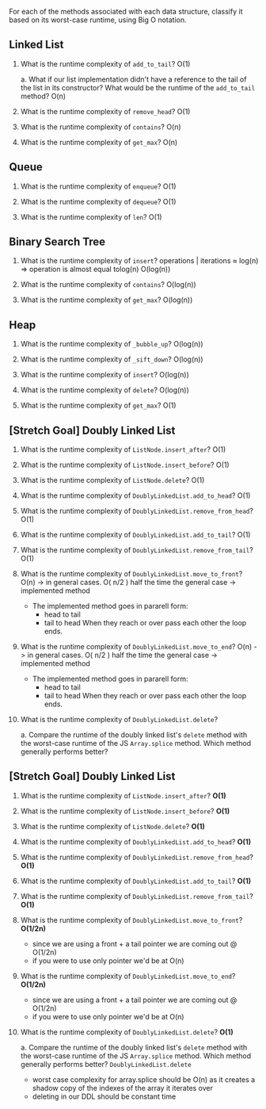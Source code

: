 For each of the methods associated with each data structure, classify it based on its worst-case runtime, using Big O notation.

## Linked List

1.  What is the runtime complexity of `add_to_tail`?
    O(1)

    a. What if our list implementation didn't have a reference to the tail of the list in its constructor? What would be the runtime of the `add_to_tail` method?
    O(n)

2.  What is the runtime complexity of `remove_head`?
    O(1)

3.  What is the runtime complexity of `contains`?
    O(n)

4.  What is the runtime complexity of `get_max`?
    O(n)

## Queue

1.  What is the runtime complexity of `enqueue`?
    O(1)

2)  What is the runtime complexity of `dequeue`?
    O(1)

3)  What is the runtime complexity of `len`?
    O(1)

## Binary Search Tree

1.  What is the runtime complexity of `insert`?
    operations | iterations ≈ log(n) => operation is almost equal tolog(n)
    O(log(n))

2.  What is the runtime complexity of `contains`?
    O(log(n))

3.  What is the runtime complexity of `get_max`?
    O(log(n))

## Heap

1.  What is the runtime complexity of `_bubble_up`?
    O(log(n))

2.  What is the runtime complexity of `_sift_down`?
    O(log(n))

3.  What is the runtime complexity of `insert`?
    O(log(n))

4.  What is the runtime complexity of `delete`?
    O(log(n))

5.  What is the runtime complexity of `get_max`?
    O(1)

## [Stretch Goal] Doubly Linked List

1.  What is the runtime complexity of `ListNode.insert_after`?
    O(1)

2.  What is the runtime complexity of `ListNode.insert_before`?
    O(1)

3.  What is the runtime complexity of `ListNode.delete`?
    O(1)

4.  What is the runtime complexity of `DoublyLinkedList.add_to_head`?
    O(1)

5.  What is the runtime complexity of `DoublyLinkedList.remove_from_head`?
    O(1)

6.  What is the runtime complexity of `DoublyLinkedList.add_to_tail`?
    O(1)

7.  What is the runtime complexity of `DoublyLinkedList.remove_from_tail`?
    O(1)

8.  What is the runtime complexity of `DoublyLinkedList.move_to_front`?
    O(n) -> in general cases.
    O( n/2 ) half the time the general case -> implemented method

    - The implemented method goes in pararell form:
      - head to tail
      - tail to head
        When they reach or over pass each other the loop ends.

9.  What is the runtime complexity of `DoublyLinkedList.move_to_end`?
    O(n) -> in general cases.
    O( n/2 ) half the time the general case -> implemented method

    - The implemented method goes in pararell form:
      - head to tail
      - tail to head
        When they reach or over pass each other the loop ends.

10. What is the runtime complexity of `DoublyLinkedList.delete`?

    a. Compare the runtime of the doubly linked list's `delete` method with the worst-case runtime of the JS `Array.splice` method. Which method generally performs better?

## [Stretch Goal] Doubly Linked List

1.  What is the runtime complexity of `ListNode.insert_after`? **O(1)**

2.  What is the runtime complexity of `ListNode.insert_before`? **O(1)**

3.  What is the runtime complexity of `ListNode.delete`? **O(1)**

4.  What is the runtime complexity of `DoublyLinkedList.add_to_head`? **O(1)**

5.  What is the runtime complexity of `DoublyLinkedList.remove_from_head`? **O(1)**

6.  What is the runtime complexity of `DoublyLinkedList.add_to_tail`? **O(1)**

7.  What is the runtime complexity of `DoublyLinkedList.remove_from_tail`? **O(1)**

8.  What is the runtime complexity of `DoublyLinkedList.move_to_front`? **O(1/2n)**

    - since we are using a front + a tail pointer we are coming out @ O(1/2n)
    - if you were to use only pointer we'd be at O(n)

9.  What is the runtime complexity of `DoublyLinkedList.move_to_end`? **O(1/2n)**

    - since we are using a front + a tail pointer we are coming out @ O(1/2n)
    - if you were to use only pointer we'd be at O(n)

10. What is the runtime complexity of `DoublyLinkedList.delete`? **O(1)**

    a. Compare the runtime of the doubly linked list's `delete` method with the worst-case runtime of the JS `Array.splice` method. Which method generally performs better?
    `DoublyLinkedList.delete`

    - worst case complexity for array.splice should be O(n) as it creates a shadow copy of the indexes of the array it iterates over
    - deleting in our DDL should be constant time
